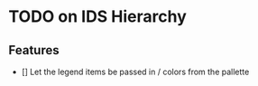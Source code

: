 # TODO on IDS Hierarchy

## Features

- [] Let the legend items be passed in / colors from the pallette
